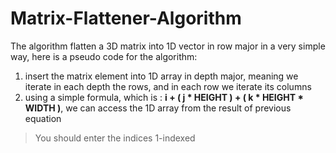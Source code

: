 # Matrix-Flattener-Algorithm

The algorithm flatten a 3D matrix into 1D vector in row major in a very simple way, here is a pseudo code for the algorithm: 
1. insert the matrix element into 1D array in depth major, meaning we iterate in each depth the rows, and in each row we iterate its columns
2. using a simple formula, which is : **i + ( j * HEIGHT ) + ( k * HEIGHT * WIDTH )**, we can access the 1D array from the result of previous equation

> You should enter the indices 1-indexed
